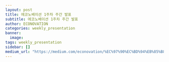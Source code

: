 ```yaml
---
layout: post
title: 에코노베이션 1주차 주간 발표
subtitle: 에코노베이션 1주차 주간 발표
author: ECONOVATION
categories: weekly_presentation
banner:
  image:
tags: weekly_presentation
sidebar: []
medium_url: "https://medium.com/econovation/%EC%97%90%EC%BD%94%EB%85%B8%EB%B2%A0%EC%9D%B4%EC%85%98-2019%EB%85%84-1%ED%95%99%EA%B8%B0-ot-7b9bcfe0672f"
---
```

